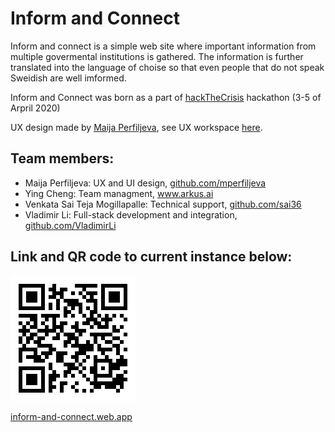 # Inform and Connect

Inform and connect is a simple web site where important information from multiple govermental institutions is gathered. The information is further translated into the language of choise so that even people that do not speak Sweidish are well imformed.

Inform and Connect was born as a part of [hackTheCrisis](https://www.hackthecrisis.se/) hackathon (3-5 of Arpril 2020)

UX design made by [Maija Perfiljeva](github.com/mperfiljeva), see UX workspace [here]().

## Team members:

- Maija Perfiljeva: UX and UI design, [github.com/mperfiljeva](github.com/mperfiljeva)
- Ying Cheng: Team managment, www.arkus.ai
- Venkata Sai Teja Mogillapalle: Technical support, [github.com/sai36](github.com/sai36)
- Vladimir Li: Full-stack development and integration, [github.com/VladimirLi](github.com/VladimirLi)

## Link and QR code to current instance below:

![QR code](inform-and-connect.png)

[inform-and-connect.web.app](inform-and-connect.web.app)
